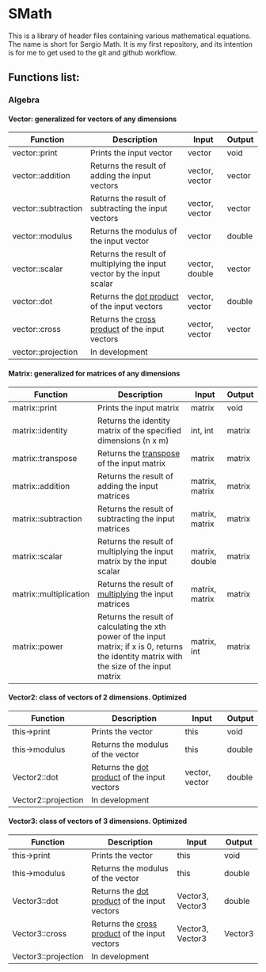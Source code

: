# SMath
This is a library of header files containing various mathematical equations. The name is short for Sergio Math.
It is my first repository, and its intention is for me to get used to the git and github workflow.

## Functions list:
### Algebra
#### Vector: generalized for vectors of any dimensions
| Function              | Description                                                            | Input          | Output |
|-----------------------|------------------------------------------------------------------------|----------------|--------|
| vector::print          | Prints the input vector                                                | vector         | void   |
| vector::addition       | Returns the result of adding the input vectors                         | vector, vector | vector |
| vector::subtraction    | Returns the result of subtracting the input vectors                    | vector, vector | vector |
| vector::modulus        | Returns the modulus of the input vector                                | vector         | double |
| vector::scalar         | Returns the result of multiplying the input vector by the input scalar | vector, double | vector |
| vector::dot            | Returns the [dot product](https://en.wikipedia.org/wiki/Dot_product) of the input vectors | vector, vector | double |
| vector::cross          | Returns the [cross product](https://en.wikipedia.org/wiki/Cross_product) of the input vectors | vector, vector | vector |
| vector::projection     | In development             |                |        |

#### Matrix: generalized for matrices of any dimensions
| Function              | Description                                                            | Input          | Output |
|-----------------------|------------------------------------------------------------------------|----------------|--------|
| matrix::print          | Prints the input matrix                                                | matrix         | void   |
| matrix::identity       | Returns the identity matrix of the specified dimensions (n x m)        | int, int       | matrix |
| matrix::transpose      | Returns the [transpose](https://en.wikipedia.org/wiki/Transpose) of the input matrix | matrix | matrix |
| matrix::addition       | Returns the result of adding the input matrices                        | matrix, matrix | matrix |
| matrix::subtraction    | Returns the result of subtracting the input matrices                   | matrix, matrix | matrix |
| matrix::scalar         | Returns the result of multiplying the input matrix by the input scalar | matrix, double | matrix |
| matrix::multiplication | Returns the result of [multiplying](https://en.wikipedia.org/wiki/Matrix_multiplication) the input matrices | matrix, matrix | matrix |
| matrix::power          | Returns the result of calculating the xth power of the input matrix; if x is 0, returns the identity matrix with the size of the input matrix | matrix, int    | matrix |

#### Vector2: class of vectors of 2 dimensions. Optimized
| Function              | Description                                                            | Input          | Output |
|-----------------------|------------------------------------------------------------------------|----------------|--------|
| this->print          | Prints the vector                                                | this         | void   |
| this->modulus        | Returns the modulus of the vector                                | this           | double |
| Vector2::dot            | Returns the [dot product](https://en.wikipedia.org/wiki/Dot_product) of the input vectors | vector, vector | double |
| Vector2::projection     | In development             |                |        |

#### Vector3: class of vectors of 3 dimensions. Optimized
| Function              | Description                                                            | Input          | Output |
|-----------------------|------------------------------------------------------------------------|----------------|--------|
| this->print          | Prints the vector                                                | this           | void   |
| this->modulus        | Returns the modulus of the vector                                | this | double |
| Vector3::dot            | Returns the [dot product](https://en.wikipedia.org/wiki/Dot_product) of the input vectors | Vector3, Vector3 | double |
| Vector3::cross          | Returns the [cross product](https://en.wikipedia.org/wiki/Cross_product) of the input vectors | Vector3, Vector3 | Vector3 |
| Vector3::projection     | In development             |                |        |
